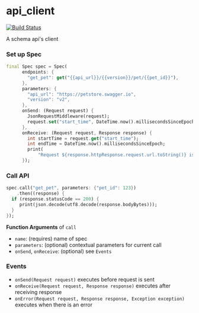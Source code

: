 # api_client
[![Build Status](https://travis-ci.org/dotronglong/dart-api-client.svg?branch=master)](https://travis-ci.org/dotronglong/dart-api-client)

A schema api's client

### Set up Spec

```dart
final Spec spec = Spec(
      endpoints: {
        "get_pet": get("{{api_url}}/{{version}}/pet/{{pet_id}}"),
      },
      parameters: {
        "api_url": "https://petstore.swagger.io",
        "version": "v2",
      },
      onSend: (Request request) {
        JsonRequestMiddleware(request);
        request.set("start_time", DateTime.now().millisecondsSinceEpoch);
      },
      onReceive: (Request request, Response response) {
        int startTime = request.get("start_time");
        int endTime = DateTime.now().millisecondsSinceEpoch;
        print(
            "Request ${response.httpResponse.request.url.toString()} is completed in ${endTime - startTime} (ms)");
      });
```

### Call API

```dart
spec.call("get_pet", parameters: {"pet_id": 123})
    .then((response) {
  if (response.statusCode == 200) {
     print(json.decode(utf8.decode(response.bodyBytes)));
  }
});
```

**Function Arguments** of `call`
- `name`: (requires) name of spec
- `parameters`: (optional) contextual parameters for current call
- `onSend`, `onReceive`: (optional) see `Events`

### Events

- `onSend(Request request)` executes before request is sent
- `onReceive(Request request, Response response)` executes after receiving response
- `onError(Request request, Response response, Exception exception)` executes when there is an error
